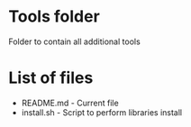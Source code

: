 # Tools folder
Folder to contain all additional tools
# List of files
* README.md - Current file
* install.sh - Script to perform libraries install